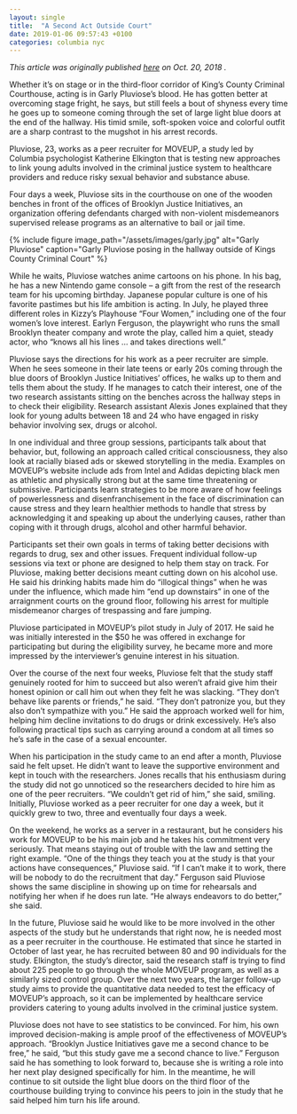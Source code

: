 ```yaml
---
layout: single
title:  "A Second Act Outside Court"
date: 2019-01-06 09:57:43 +0100
categories: columbia nyc
---
```


*This article was originally published [here](http://theink.nyc/second-act-outside-court/) on Oct. 20, 2018 .*

Whether it’s on stage or in the third-floor corridor of King’s County Criminal Courthouse, acting is in Garly Pluviose’s blood. He has gotten better at overcoming stage fright, he says, but still feels a bout of shyness every time he goes up to someone coming through the set of large light blue doors at the end of the hallway. His timid smile, soft-spoken voice and colorful outfit are a sharp contrast to the mugshot in his arrest records.

Pluviose, 23, works as a peer recruiter for MOVEUP, a study led by Columbia psychologist Katherine Elkington that is testing new approaches to link young adults involved in the criminal justice system to healthcare providers and reduce risky sexual behavior and substance abuse.

Four days a week, Pluviose sits in the courthouse on one of the wooden benches in front of the offices of Brooklyn Justice Initiatives, an organization offering defendants charged with non-violent misdemeanors supervised release programs as an alternative to bail or jail time.

{% include figure image_path="/assets/images/garly.jpg" alt="Garly Pluviose" caption="Garly Pluviose posing in the hallway outside of Kings County Criminal Court" %}

While he waits, Pluviose watches anime cartoons on his phone. In his bag, he has a new Nintendo game console – a gift from the rest of the research team for his upcoming birthday. Japanese popular culture is one of his favorite pastimes but his life ambition is acting. In July, he played three different roles in Kizzy’s Playhouse “Four Women,” including one of the four women’s love interest. Earlyn Ferguson, the playwright who runs the small Brooklyn theater company and wrote the play, called him a quiet, steady actor, who “knows all his lines … and takes directions well.”

Pluviose says the directions for his work as a peer recruiter are simple. When he sees someone in their late teens or early 20s coming through the blue doors of Brooklyn Justice Initiatives’ offices, he walks up to them and tells them about the study. If he manages to catch their interest, one of the two research assistants sitting on the benches across the hallway steps in to check their eligibility. Research assistant Alexis Jones explained that they look for young adults between 18 and 24 who have engaged in risky behavior involving sex, drugs or alcohol.

In one individual and three group sessions, participants talk about that behavior, but, following an approach called critical consciousness, they also look at racially biased ads or skewed storytelling in the media. Examples on MOVEUP’s website include ads from Intel and Adidas depicting black men as athletic and physically strong but at the same time threatening or submissive. Participants learn strategies to be more aware of how feelings of powerlessness and disenfranchisement in the face of discrimination can cause stress and they learn healthier methods to handle that stress by acknowledging it and speaking up about the underlying causes, rather than coping with it through drugs, alcohol and other harmful behavior.

Participants set their own goals in terms of taking better decisions with regards to drug, sex and other issues. Frequent individual follow-up sessions via text or phone are designed to help them stay on track. For Pluviose, making better decisions meant cutting down on his alcohol use. He said his drinking habits made him do “illogical things” when he was under the influence, which made him “end up downstairs” in one of the arraignment courts on the ground floor, following his arrest for multiple misdemeanor charges of trespassing and fare jumping.

Pluviose participated in MOVEUP’s pilot study in July of 2017. He said he was initially interested in the $50 he was offered in exchange for participating but during the eligibility survey, he became more and more impressed by the interviewer’s genuine interest in his situation.

Over the course of the next four weeks, Pluviose felt that the study staff genuinely rooted for him to succeed but also weren’t afraid give him their honest opinion or call him out when they felt he was slacking. “They don’t behave like parents or friends,” he said. “They don’t patronize you, but they also don’t sympathize with you.” He said the approach worked well for him, helping him decline invitations to do drugs or drink excessively. He’s also following practical tips such as carrying around a condom at all times so he’s safe in the case of a sexual encounter.

When his participation in the study came to an end after a month, Pluviose said he felt upset. He didn’t want to leave the supportive environment and kept in touch with the researchers. Jones recalls that his enthusiasm during the study did not go unnoticed so the researchers decided to hire him as one of the peer recruiters. “We couldn’t get rid of him,” she said, smiling. Initially, Pluviose worked as a peer recruiter for one day a week, but it quickly grew to two, three and eventually four days a week.

On the weekend, he works as a server in a restaurant, but he considers his work for MOVEUP to be his main job and he takes his commitment very seriously. That means staying out of trouble with the law and setting the right example. “One of the things they teach you at the study is that your actions have consequences,” Pluviose said. “If I can’t make it to work, there will be nobody to do the recruitment that day.” Ferguson said Pluviose shows the same discipline in showing up on time for rehearsals and notifying her when if he does run late. “He always endeavors to do better,” she said.

In the future, Pluviose said he would like to be more involved in the other aspects of the study but he understands that right now, he is needed most as a peer recruiter in the courthouse. He estimated that since he started in October of last year, he has recruited between 80 and 90 individuals for the study. Elkington, the study’s director, said the research staff is trying to find about 225 people to go through the whole MOVEUP program, as well as a similarly sized control group. Over the next two years, the larger follow-up study aims to provide the quantitative data needed to test the efficacy of MOVEUP’s approach, so it can be implemented by healthcare service providers catering to young adults involved in the criminal justice system.

Pluviose does not have to see statistics to be convinced. For him, his own improved decision-making is ample proof of the effectiveness of MOVEUP’s approach. “Brooklyn Justice Initiatives gave me a second chance to be free,” he said, “but this study gave me a second chance to live.” Ferguson said he has something to look forward to, because she is writing a role into her next play designed specifically for him. In the meantime, he will continue to sit outside the light blue doors on the third floor of the courthouse building trying to convince his peers to join in the study that he said helped him turn his life around.
